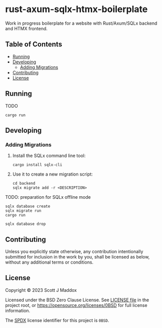 # rust-axum-sqlx-htmx-boilerplate

Work in progress boilerplate for a website with Rust/Axum/SQLx backend and HTMX frontend.

## Table of Contents

- [Running](#running)
- [Developing](#developing)
    - [Adding Migrations](#adding-migrations)
- [Contributing](#contributing)
- [License](#license)

## Running

TODO

```
cargo run
```

## Developing

### Adding Migrations

1. Install the SQLx command line tool:

    ```
    cargo install sqlx-cli
    ```

1. Use it to create a new migration script:

    ```
    cd backend
    sqlx migrate add -r <DESCRIPTION>
    ```

TODO: preparation for SQLx offline mode

```
sqlx database create
sqlx migrate run
cargo run
```

```
sqlx database drop
```

## Contributing

Unless you explicitly state otherwise, any contribution intentionally submitted
for inclusion in the work by you, shall be licensed as below, without any
additional terms or conditions.

## License

Copyright &copy; 2023 Scott J Maddox

Licensed under the BSD Zero Clause License. See [LICENSE file](LICENSE.md) in
the project root, or https://opensource.org/licenses/0BSD for full license
information.

The [SPDX](https://spdx.dev) license identifier for this project is `0BSD`.
